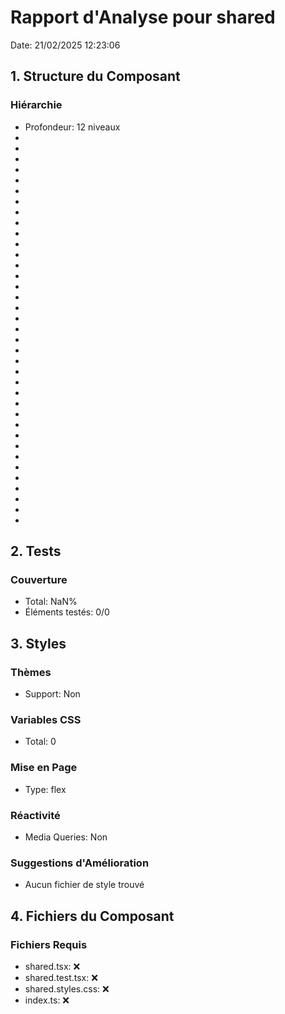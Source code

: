 # Rapport d'Analyse pour shared

Date: 21/02/2025 12:23:06

## 1. Structure du Composant

### Hiérarchie

- Profondeur: 12 niveaux
- <reference>
- <ZWNJ>
- <ZWJ>
- <ZWNJ>
- <ZWJ>
- <BS>
- <BS>
- <https>
- <Function>
- <Function>
- <https>
- <https>
- <https>
- <https>
- <https>
- <String>
- <Boolean>
- <Function>
- <Function>
- <Path>
- <void>
- <void>
- <String>
- <Path>
- <Path>
- <String>
- <String>
- <String>
- <String>
- <ThrottleType>
- <Path>
- <Path>
- <Path>
- <void>
- <any>
- <Path>
- <String>

## 2. Tests

### Couverture

- Total: NaN%
- Éléments testés: 0/0

## 3. Styles

### Thèmes

- Support: Non

### Variables CSS

- Total: 0

### Mise en Page

- Type: flex

### Réactivité

- Media Queries: Non

### Suggestions d'Amélioration

- Aucun fichier de style trouvé

## 4. Fichiers du Composant

### Fichiers Requis

- shared.tsx: ❌
- shared.test.tsx: ❌
- shared.styles.css: ❌
- index.ts: ❌
